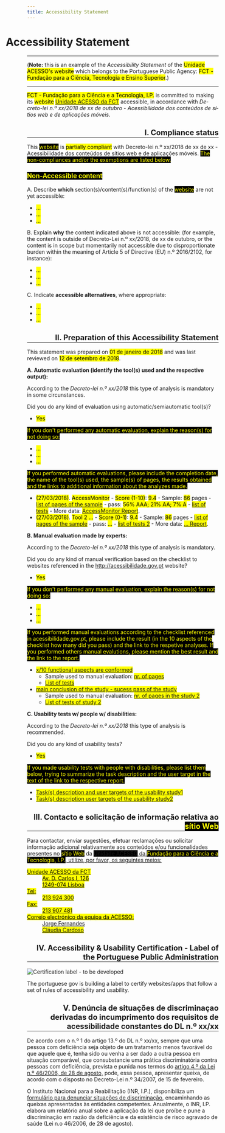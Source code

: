 ```yaml
---
title: Accessibility Statement
---
```


<style type="text/css">
 h1 {text-indent:-2em;}
 h2 {text-align:right; font-size:140%; border-bottom:1px solid #000; padding-bottom:0}
 h3 {font-size:120%;}
 .conditional-text {background-color:black; color:yellow}
</style>
# Accessibility Statement 

***

(<strong>Note:</strong> this is an example of the <em>Accessibility Statement</em> of the <mark>Unidade ACESSO's website</mark> which belongs to the Portuguese Public Agency: <mark>FCT - Fundação para a Ciência, Tecnologia e Ensino Superior</mark>.)

***

<mark><span id="statement-owner">FCT - Fundação para a Ciência e a Tecnologia, I.P.</span></mark> is committed to making its <mark><span id="statement-webapp" title="get a)website, or b) mobile application">website</span></mark> <mark><a href="http://www.acessibilidade.gov.pt" id="webapp-url"><span id="webapp-name" title="http://www.acessibilidade.gov.pt">Unidade ACESSO da FCT</span></a></mark> accessible, in accordance with <em lang="pt-PT">Decreto-lei n.º xx/2018 de xx de outubro - Acessibilidade dos conteúdos de sítios web e de aplicações móveis</em>.

## I. Compliance status

This <span title=" put a) website, or b) mobile application" class="conditional-text">website</span> is <mark><span id="status-compliance" title="get a) fully compliant, b) partially compliant, c) not compliant">partially compliant</span></mark> with Decreto-lei n.º xx/2018 de xx de xx - Acessibilidade dos conteúdos de sítios web e de aplicações móveis. <span class="conditional-text" title="(this sentence appears only when you chose b) or c)">The non-compliances and/or the exemptions are listed below.</span>

### <span title="this subsection appears only when you chose b) or c) and needs to display a non-compliance list" class="conditional-text">Non-Accessible content</span>

A. Describe <strong>which</strong> section(s)/content(s)/function(s) of the <span title="put a) website, or b) mobile application" class="conditional-text">website</span> are not yet accessible:

<ul>
 <li><mark><span id="no-compliant-which-1">...</span></mark></li>
 <li><mark><span id="no-compliant-which-2">...</span></mark></li>
 <li><mark><span id="no-compliant-which-n">...</span></mark></li>
</ul>

B. Explain <strong>why</strong> the content indicated above is not accessible: (for example, the content is outside of Decreto-Lei n.º xx/2018, de xx de outubro,  or the content is in scope but momentarily not accessible due to disproportionate burden within the meaning of Article 5 of Directive (EU) n.º 2016/2102, for instance):

<ul>
 <li><mark><span id="no-compliant-why-1">...</span></mark></li>
 <li><mark><span id="no-compliant-why-2">...</span></mark></li>
 <li><mark><span id="no-compliant-why-n">...</span></mark></li>
</ul>

C. Indicate <strong>accessible alternatives</strong>, where appropriate:

<ul>
 <li><mark><span id="no-compliant-alt-1">...</span></mark></li>
 <li><mark><span id="no-compliant-alt-2">...</span></mark></li>
 <li><mark><span id="no-compliant-alt-n">...</span></mark></li>
</ul>

## II. Preparation of this Accessibility Statement

This statement was prepared on <mark><span id="statement-date-created">01 de janeiro de 2018</span></mark> and was last reviewed on <mark><span id="statement-date-review">12 de setembro de 2018</span></mark>.

**A. Automatic evaluation (identify the tool(s) used and the respective output):** 

According to the <em lang="pt-PT">Decreto-lei n.º xx/2018</em> this type of analysis is mandatory in some circunstances. 

Did you do any kind of evaluation using automatic/semiautomatic tool(s)?
- <mark><span id="automatic-evaluation" title="get a) Yes, b) No">Yes</span></mark>

<span class="conditional-text" title="If NO">If you don't performed any automatic evaluation, explain the reason(s) for not doing so:</span>

<ul>
 <li><mark><span id="ae-no-reason1">...</span></mark></li>
 <li><mark><span id="ae-no-reason2">...</span></mark></li>
 <li><mark><span id="ae-no-reasonn">...</span></mark></li>
</ul>

<span title="if YES" class="conditional-text">If you performed automatic evaluations, please include the completion date, the name of the tool(s) used, the sample(s) of pages, the results obtained and the links to additional information about the analyzes made.</span>

<ul>
 <li><mark>(<span title="Last update" id="aen1_update">27/03/2018</span>)</mark>. <mark><span title="Tool" id="aen1_tool">AccessMonitor</span></mark> - <mark><span title="Scale" id="aen1_scale">Score (1-10)</span></mark>: <mark><span title="Score" id="aen1_score">9.4</span></mark> - Sample: <mark><span title="sample" id="aen1_sample">86</span></mark> pages - <mark><a href="http://www.acessibilidade.gov.pt/accessmonitor/wcag20/?sid=3962" id="aen1_samplelink_uri"><span id="aen1_samplelink">list of pages of the sample</span></a></mark> - pass: <mark><span title="pass" id="aen1_pass">56% AAA; 21% AA; 7% A</span></mark> - <mark><a href="https://docs.google.com/spreadsheets/d/1iTht_2_fznEpa-sc5VPKTLtY5MGMYzq-Ad__YWPXOlA/edit#gid=0" id="aen1_testslist_uri"><span id="aen1_testslist">list of tests</span></a></mark> - More data: <mark><a href="http://www.acessibilidade.gov.pt/accessmonitor/wcag20/?sid=3962" id="aen1_more_uri"><span title="More data" id="aen1_more">AccessMonitor Report</span></a></mark>.</li>
  <li><mark>(<span title="Last update" id="aen2_update">27/03/2018</span>)</mark>. <mark><span title="Tool" id="aen2_tool">Tool 2 ...</span></mark> - <mark><span title="Scale" id="aen2_scale">Score (0-1)</span></mark>: <mark><span title="Score" id="aen2_score">9.4</span></mark> - Sample: <mark><span title="sample" id="aen2_sample">86</span></mark> pages - <mark><a href="http://" id="aen2_samplelink_uri"><span id="aen2_samplelink">list of pages of the sample</span></a></mark> - pass: <mark><span title="pass" id="aen2_pass">...</span></mark> - <mark><a href="https://..." id="aen2_testslist_uri"><span id="aen2_testslist">list of tests 2</span></a></mark> - More data: <mark><a href="http://..." id="aen2_more_uri"><span title="More data" id="aen2_more">... Report</span></a></mark>.</li>  
</ul>

**B. Manual evaluation made by experts:**

According to the <em lang="pt-PT">Decreto-lei n.º xx/2018</em> this type of analysis is mandatory.

Did you do any kind of manual verification based on the checklist to websites referenced in the http://acessibilidade.gov.pt website?

- <mark><span id="manual-evaluation" title="get a) Yes, b) No">Yes</span></mark>

<span class="conditional-text" title="If NO">If you don't performed any manual evaluation, explain the reason(s) for not doing so:</span>

<ul>
 <li><mark><span id="me-no-reason1">...</span></mark></li>
 <li><mark><span id="me-no-reason2">...</span></mark></li>
 <li><mark><span id="me-no-reasonn">...</span></mark></li>
</ul>

<span title="if YES" class="conditional-text">If you performed manual evaluations according to the checklist referenced in acessibilidade.gov.pt, please include the result (in the 10 aspects of the checklist how many did you pass) and the link to the respetive analyses. If you performed others manual evalutions, please mention the best result and the link to the report.</span>

<ul>
 <li><mark><a href="https://jorgeponto.github.io/a11y/lista-verificacao.html" id="me01-pass-uri"><span id="me01-pass">x/10 functional aspects are conformed</span></a></mark>
  <ul>
   <li>Sample used to manual evaluation: <mark><a href="http://" id="me01-sample-uri"><span id="me01-sample">nr. of pages</span></a></mark></li>
   <li><mark><a href="http://"><span id="me01-tests">List of tests</span></a></mark></li>
  </ul></li>
 <li><mark><a href="https://" id="me02-pass-uri"><span id="me02-pass">main conclusion of the study - sucess pass of the study</span></a></mark>
<ul>
   <li>Sample used to manual evaluation: <mark><a href="http://" id="me02-sample-uri"><span id="me02-sample">nr. of pages in the study 2</span></a></mark></li>
   <li><mark><a href="http://"><span id="me02-tests">List of tests of study 2</span></a></mark></li>
  </ul></li>
 </ul>
 
**C. Usability tests w/ people w/ disabilities:**

According to the <em lang="pt-PT">Decreto-lei n.º xx/2018</em> this type of analysis is recommended. 

Did you do any kind of usability tests?
- <mark><span id="usability-evaluation" title="get a) Yes, b) No">Yes</span></mark>

<span title="if YES" class="conditional-text">If you made usability tests with people with disabilities, please list them below, trying to summarize the task description and the user target in the text of the link to the respective report.</span>

<ul>
 <li><mark><a href="" title="link to study report" id="ue01-uri"><span id="ue01">Task(s) description and user targets of the usability study1</span></a></mark></li>
  <li><mark><a href="" title="link to study report" id="ue02-uri"><span id="ue02">Task(s) description user targets of the usability study2</span></a></mark></li>
 </ul>

## III. Contacto e solicitação de informação relativa ao <span title=" put a) website, or b) mobile application" class="conditional-text">sítio Web</span>

Para contactar, enviar sugestões, efetuar reclamações ou solicitar informação adicional relativamente aos conteúdos e/ou funcionalidades presentes no <span title=" put a) website, or b) mobile application" class="conditional-text">sítio Web</span> da <span class="conditional-text"><a href="http://www.acessibilidade.gov.pt">Unidade ACESSO</span> da <span class="conditional-text">Fundação para a Ciência e a Tecnologia, I.P.</span>, utilize, por favor, os seguintes meios:

<dl id="contact-info">
 <dt><mark>Unidade ACESSO da FCT</mark></dt>
 <dd><mark>Av. D. Carlos I, 126<br>1249-074 Lisboa</mark></dd>
 <dt><mark><abbr title="telefone">Tel</abbr>:</mark></dt>
 <dd><mark>213 924 300</mark></dd>
 <dt><mark>Fax:</mark></dt>
 <dd><mark>213 907 481</mark></dd>
 <dt><mark>Correio electrónico da equipa da ACESSO:</mark></dt>
 <dd><mark><a href="mailto:jorge.fernandes@fct.pt" title="jorge.fernandes@fct.pt">Jorge Fernandes</a></mark></dd>
 <dd><mark><a href="mailto:claudia.cardoso@fct.pt" title="claudia.cardoso@fct.pt">Cláudia Cardoso</a></mark></dd>
</dl>

## IV. Accessibility & Usability Certification - Label of the Portuguese Public Administration

![Certification label - to be developed](http://www.acessibilidade.gov.pt/image/acess.gif)

The portuguese gov is building a label to certify websites/apps that follow a set of rules of accessibility and usability.

## V. Denúncia de situações de discriminaçao derivadas do incumprimento dos requisitos de acessibilidade constantes do DL n.º xx/xx

De acordo com o n.º 1 do artigo 13.º do DL n.º xx/xx, sempre que uma pessoa com deficiência seja objeto de um tratamento menos favorável do que aquele que é, tenha sido ou venha a ser dado a outra pessoa em situação comparável, que consubstancie uma prática discriminatória contra pessoas com deficiência, prevista e punida nos termos do [artigo 4.º da Lei n.º 46/2006, de 28 de agosto,](http://data.dre.pt/eli/lei/46/2006/08/28/p/dre/pt/html) pode, essa pessoa, apresentar queixa, de acordo com o disposto no Decreto-Lei n.º 34/2007, de 15 de fevereiro.

O Instituto Nacional para a Reabilitação (INR, I.P.), disponibiliza um [formulário para denunciar situações de discriminação](http://www.inr.pt/uploads/Formulario_queixa.rtf.rtf), encaminhando as queixas apresentadas às entidades competentes. Anualmente, o INR, I.P. elabora um relatório anual sobre a aplicação da lei que proíbe e pune a discriminação em razão da deficiência e da existência de risco agravado de saúde (Lei n.o 46/2006, de 28 de agosto). 

